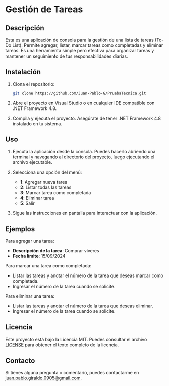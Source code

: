 # Gestión de Tareas

## Descripción

Esta es una aplicación de consola para la gestión de una lista de tareas (To-Do List). Permite agregar, listar, marcar tareas como completadas y eliminar tareas. Es una herramienta simple pero efectiva para organizar tareas y mantener un seguimiento de tus responsabilidades diarias.

## Instalación

1. Clona el repositorio:
    ```bash
    git clone https://github.com/Juan-Pablo-G/PruebaTecnica.git
    ```

2. Abre el proyecto en Visual Studio o en cualquier IDE compatible con .NET Framework 4.8.

3. Compila y ejecuta el proyecto. Asegúrate de tener .NET Framework 4.8 instalado en tu sistema.

## Uso

1. Ejecuta la aplicación desde la consola. Puedes hacerlo abriendo una terminal y navegando al directorio del proyecto, luego ejecutando el archivo ejecutable.

2. Selecciona una opción del menú:

    - **1**: Agregar nueva tarea
    - **2**: Listar todas las tareas
    - **3**: Marcar tarea como completada
    - **4**: Eliminar tarea
    - **5**: Salir

3. Sigue las instrucciones en pantalla para interactuar con la aplicación.

## Ejemplos

Para agregar una tarea:
- **Descripción de la tarea**: Comprar víveres
- **Fecha límite**: 15/09/2024

Para marcar una tarea como completada:
- Listar las tareas y anotar el número de la tarea que deseas marcar como completada.
- Ingresar el número de la tarea cuando se solicite.

Para eliminar una tarea:
- Listar las tareas y anotar el número de la tarea que deseas eliminar.
- Ingresar el número de la tarea cuando se solicite.

## Licencia

Este proyecto está bajo la Licencia MIT. Puedes consultar el archivo [LICENSE](LICENSE) para obtener el texto completo de la licencia.

## Contacto

Si tienes alguna pregunta o comentario, puedes contactarme en [juan.pablo.giraldo.0905@gmail.com](mailto:juan.pablo.giraldo.0905@gmail.com).
